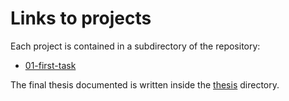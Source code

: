 # Links to projects

Each project is contained in a subdirectory of the repository:

 - [01-first-task](./01-first-task)

The final thesis documented is written inside the [thesis](./thesis) directory.
